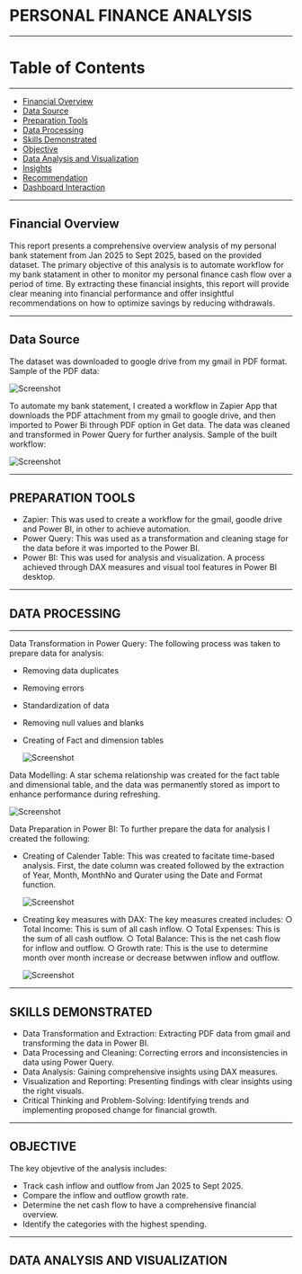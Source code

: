 # PERSONAL FINANCE ANALYSIS
----
# Table of Contents
----
- [Financial Overview](#financial-overview)
- [Data Source](#data-source)
- [Preparation Tools](#preparation-tools)
- [Data Processing](#data-processing)
- [Skills Demonstrated](#skills-demonstrated)
- [Objective](#objective)
- [Data Analysis and Visualization](#data-analysis-and-visualization)
- [Insights](#insights)
- [Recommendation](#recommendation)
- [Dashboard Interaction](https://app.powerbi.com/groups/me/list?experience=power-bi)

----

## Financial Overview
This report presents a comprehensive overview analysis of my personal bank statement from Jan 2025 to Sept 2025, based on the provided dataset. The primary objective of this analysis is to automate workflow for my bank statament in other to monitor my personal finance cash flow over a period of time. By extracting these financial insights, this report will provide clear meaning into financial performance and offer insightful recommendations on how to optimize savings by reducing withdrawals.

----

## Data Source
The dataset was downloaded to google drive from my gmail in PDF format.
Sample of the PDF data:

![Screenshot](/Project/screenshot%20075222.png)

To automate my bank statement, I created a workflow in Zapier App that downloads the PDF attachment from my gmail to google drive, and then imported to Power Bi through PDF option in Get data. The data was cleaned and transformed in Power Query for further analysis.
Sample of the built workflow:

![Screenshot](/Project/Screenshot%20105425.png)

----

## PREPARATION TOOLS
  - Zapier: This was used to create a workflow for the gmail, goodle drive and Power BI, in other to achieve automation.
  - Power Query: This was used as a transformation and cleaning stage for the data before it was imported to the Power BI.
  - Power BI: This was used for analysis and visualization. A process achieved through DAX measures and visual tool  features in Power BI desktop.

----

## DATA PROCESSING
----
Data Transformation in Power Query: The following process was taken to prepare data for analysis:
  - Removing data duplicates
  - Removing errors
  - Standardization of data
  - Removing null values and blanks
  - Creating of Fact and dimension tables
    
    ![Screenshot](/Project/screenshot%20050651.png)

Data Modelling: A star schema relationship was created for the fact table and dimensional table, and the data was permanently stored as import to enhance performance during refreshing.

![Screenshot](/Project/screenshot%20044827.png)

Data Preparation in Power BI: To further prepare the data for analysis I created the following:
   - Creating of Calender Table: This was created to facitate time-based analysis. First, the date column was created followed by the extraction of Year, Month, MonthNo and Qurater using the Date and Format function.
     
     ![Screenshot](/Project/screenshot%20044606.png) 

   - Creating key measures with DAX: The key measures created includes:
        ○ Total Income: This is sum of all cash inflow.
        ○ Total Expenses: This is the sum of all cash outflow.
        ○ Total Balance: This is the net cash flow for inflow and outflow.
        ○ Growth rate: This is the use to determine month over month increase or decrease betwwen inflow and outflow.
     
        ![Screenshot](/Project/screenshot%20101150.png)

----

## SKILLS DEMONSTRATED
   - Data Transformation and Extraction: Extracting PDF data from gmail and transforming the data in Power BI.
   - Data Processing and Cleaning: Correcting errors and inconsistencies in data using Power Query.
   - Data Analysis: Gaining comprehensive insights using DAX measures.
   - Visualization and Reporting: Presenting findings with clear insights using the right visuals.
   - Critical Thinking and Problem-Solving: Identifying trends and implementing proposed change for financial growth.

----

## OBJECTIVE 
The key objevtive of the analysis includes:
   - Track cash inflow and outflow from Jan 2025 to Sept 2025.
   - Compare the inflow and outflow growth rate.
   - Determine the net cash flow to have a comprehensive financial overview.
   - Identify the categories with the highest spending.

----

## DATA ANALYSIS AND VISUALIZATION





